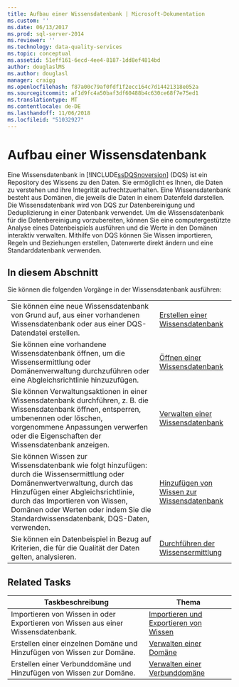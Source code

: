 ```yaml
---
title: Aufbau einer Wissensdatenbank | Microsoft-Dokumentation
ms.custom: ''
ms.date: 06/13/2017
ms.prod: sql-server-2014
ms.reviewer: ''
ms.technology: data-quality-services
ms.topic: conceptual
ms.assetid: 51eff161-6ecd-4ee4-8187-1dd8ef4814bd
author: douglaslMS
ms.author: douglasl
manager: craigg
ms.openlocfilehash: f87a00c79af0fdf1f2ecc164c7d14421318e052a
ms.sourcegitcommit: af1d9fc4a50baf3df60488b4c630ce68f7e75ed1
ms.translationtype: MT
ms.contentlocale: de-DE
ms.lasthandoff: 11/06/2018
ms.locfileid: "51032927"
---
```

# <a name="building-a-knowledge-base"></a>Aufbau einer Wissensdatenbank
  Eine Wissensdatenbank in [!INCLUDE[ssDQSnoversion](../includes/ssdqsnoversion-md.md)] (DQS) ist ein Repository des Wissens zu den Daten. Sie ermöglicht es Ihnen, die Daten zu verstehen und ihre Integrität aufrechtzuerhalten. Eine Wissensdatenbank besteht aus Domänen, die jeweils die Daten in einem Datenfeld darstellen. Die Wissensdatenbank wird von DQS zur Datenbereinigung und Deduplizierung in einer Datenbank verwendet. Um die Wissensdatenbank für die Datenbereinigung vorzubereiten, können Sie eine computergestützte Analyse eines Datenbeispiels ausführen und die Werte in den Domänen interaktiv verwalten. Mithilfe von DQS können Sie Wissen importieren, Regeln und Beziehungen erstellen, Datenwerte direkt ändern und eine Standarddatenbank verwenden.  
  
## <a name="in-this-section"></a>In diesem Abschnitt  
 Sie können die folgenden Vorgänge in der Wissensdatenbank ausführen:  
  
|||  
|-|-|  
|Sie können eine neue Wissensdatenbank von Grund auf, aus einer vorhandenen Wissensdatenbank oder aus einer DQS-Datendatei erstellen.|[Erstellen einer Wissensdatenbank](../../2014/data-quality-services/create-a-knowledge-base.md)|  
|Sie können eine vorhandene Wissensdatenbank öffnen, um die Wissensermittlung oder Domänenverwaltung durchzuführen oder eine Abgleichsrichtlinie hinzuzufügen.|[Öffnen einer Wissensdatenbank](../../2014/data-quality-services/open-a-knowledge-base.md)|  
|Sie können Verwaltungsaktionen in einer Wissensdatenbank durchführen, z. B. die Wissensdatenbank öffnen, entsperren, umbenennen oder löschen, vorgenommene Anpassungen verwerfen oder die Eigenschaften der Wissensdatenbank anzeigen.|[Verwalten einer Wissensdatenbank](../../2014/data-quality-services/manage-a-knowledge-base.md)|  
|Sie können Wissen zur Wissensdatenbank wie folgt hinzufügen: durch die Wissensermittlung oder Domänenwertverwaltung, durch das Hinzufügen einer Abgleichsrichtlinie, durch das Importieren von Wissen, Domänen oder Werten oder indem Sie die Standardwissensdatenbank, DQS-Daten, verwenden.|[Hinzufügen von Wissen zur Wissensdatenbank](../../2014/data-quality-services/adding-knowledge-to-a-knowledge-base.md)|  
|Sie können ein Datenbeispiel in Bezug auf Kriterien, die für die Qualität der Daten gelten, analysieren.|[Durchführen der Wissensermittlung](../../2014/data-quality-services/perform-knowledge-discovery.md)|  
  
## <a name="related-tasks"></a>Related Tasks  
  
|Taskbeschreibung|Thema|  
|----------------------|-----------|  
|Importieren von Wissen in oder Exportieren von Wissen aus einer Wissensdatenbank.|[Importieren und Exportieren von Wissen](../../2014/data-quality-services/importing-and-exporting-knowledge.md)|  
|Erstellen einer einzelnen Domäne und Hinzufügen von Wissen zur Domäne.|[Verwalten einer Domäne](../../2014/data-quality-services/managing-a-domain.md)|  
|Erstellen einer Verbunddomäne und Hinzufügen von Wissen zur Domäne.|[Verwalten einer Verbunddomäne](../../2014/data-quality-services/managing-a-composite-domain.md)|  
  
  
